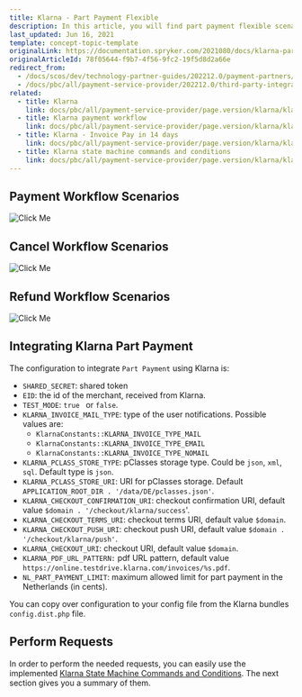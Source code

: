 ```yaml
---
title: Klarna - Part Payment Flexible
description: In this article, you will find part payment flexible scenarios for the payment process with Klarna.
last_updated: Jun 16, 2021
template: concept-topic-template
originalLink: https://documentation.spryker.com/2021080/docs/klarna-part-payment-flexible
originalArticleId: 78f05644-f9b7-4f56-9fc2-19f5d8d2a66e
redirect_from:
  - /docs/scos/dev/technology-partner-guides/202212.0/payment-partners/klarna/klarna-part-payment-flexible.html
  - /docs/pbc/all/payment-service-provider/202212.0/third-party-integrations/klarna/klarna-part-payment-flexible.html
related:
  - title: Klarna
    link: docs/pbc/all/payment-service-provider/page.version/klarna/klarna.html
  - title: Klarna payment workflow
    link: docs/pbc/all/payment-service-provider/page.version/klarna/klarna-payment-workflow.html
  - title: Klarna - Invoice Pay in 14 days
    link: docs/pbc/all/payment-service-provider/page.version/klarna/klarna-invoice-pay-in-14-days.html
  - title: Klarna state machine commands and conditions
    link: docs/pbc/all/payment-service-provider/page.version/klarna/klarna-state-machine-commands-and-conditions.html
---
```


## Payment Workflow Scenarios
![Click Me](https://spryker.s3.eu-central-1.amazonaws.com/docs/Technology+Partners/Payment+Partners/Klarna/flexible_paymentworkflow.png)

## Cancel Workflow Scenarios
![Click Me](https://spryker.s3.eu-central-1.amazonaws.com/docs/Technology+Partners/Payment+Partners/Klarna/flexible_cancelworkflow.png)

## Refund Workflow Scenarios
![Click Me](https://spryker.s3.eu-central-1.amazonaws.com/docs/Technology+Partners/Payment+Partners/Klarna/flexible_refundworkflow.png)

## Integrating Klarna Part Payment
The configuration to integrate `Part Payment` using Klarna is:

* `SHARED_SECRET`: shared token
* `EID`: the id of the merchant, received from Klarna.
* `TEST_MODE`: `true ` or `false`.
* `KLARNA_INVOICE_MAIL_TYPE`: type of the user notifications. Possible values are:
  - `KlarnaConstants::KLARNA_INVOICE_TYPE_MAIL`
  - `KlarnaConstants::KLARNA_INVOICE_TYPE_EMAIL`
  - `KlarnaConstants::KLARNA_INVOICE_TYPE_NOMAIL`
* `KLARNA_PCLASS_STORE_TYPE`: pClasses storage type. Could be `json`, `xml`, `sql`. Default type is `json`.
* `KLARNA_PCLASS_STORE_URI`: URI for pClasses storage. Default `APPLICATION_ROOT_DIR . '/data/DE/pclasses.json'`.
* `KLARNA_CHECKOUT_CONFIRMATION_URI`: checkout confirmation URI, default value `$domain . '/checkout/klarna/success`'.
* `KLARNA_CHECKOUT_TERMS_URI`: checkout terms URI, default value `$domain`.
* `KLARNA_CHECKOUT_PUSH_URI`: checkout push URI, default value `$domain . '/checkout/klarna/push'`.
* `KLARNA_CHECKOUT_URI`: checkout URI, default value `$domain`.
* `KLARNA_PDF_URL_PATTERN:` pdf URL pattern, default value `https://online.testdrive.klarna.com/invoices/%s.pdf`.
* `NL_PART_PAYMENT_LIMIT`: maximum allowed limit for part payment in the Netherlands (in cents).

You can copy over configuration to your config file from the Klarna bundles `config.dist.php` file.

## Perform Requests
In order to perform the needed requests, you can easily use the implemented [Klarna State Machine Commands and Conditions](/docs/pbc/all/payment-service-provider/{{page.version}}/klarna/klarna-state-machine-commands-and-conditions.html). The next section gives you a summary of them.
